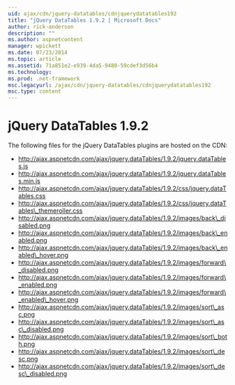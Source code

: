 ```yaml
---
uid: ajax/cdn/jquery-datatables/cdnjquerydatatables192
title: "jQuery DataTables 1.9.2 | Microsoft Docs"
author: rick-anderson
description: ""
ms.author: aspnetcontent
manager: wpickett
ms.date: 07/23/2014
ms.topic: article
ms.assetid: 71a851e2-e939-4da5-9480-59cdef3d56b4
ms.technology: 
ms.prod: .net-framework
msc.legacyurl: /ajax/cdn/jquery-datatables/cdnjquerydatatables192
msc.type: content
---
```

jQuery DataTables 1.9.2
====================
The following files for the jQuery DataTables plugins are hosted on the CDN:

- http://ajax.aspnetcdn.com/ajax/jquery.dataTables/1.9.2/jquery.dataTables.js
- http://ajax.aspnetcdn.com/ajax/jquery.dataTables/1.9.2/jquery.dataTables.min.js
- http://ajax.aspnetcdn.com/ajax/jquery.dataTables/1.9.2/css/jquery.dataTables.css
- http://ajax.aspnetcdn.com/ajax/jquery.dataTables/1.9.2/css/jquery.dataTables\_themeroller.css
- http://ajax.aspnetcdn.com/ajax/jquery.dataTables/1.9.2/images/back\_disabled.png
- http://ajax.aspnetcdn.com/ajax/jquery.dataTables/1.9.2/images/back\_enabled.png
- http://ajax.aspnetcdn.com/ajax/jquery.dataTables/1.9.2/images/back\_enabled\_hover.png
- http://ajax.aspnetcdn.com/ajax/jquery.dataTables/1.9.2/images/forward\_disabled.png
- http://ajax.aspnetcdn.com/ajax/jquery.dataTables/1.9.2/images/forward\_enabled.png
- http://ajax.aspnetcdn.com/ajax/jquery.dataTables/1.9.2/images/forward\_enabled\_hover.png
- http://ajax.aspnetcdn.com/ajax/jquery.dataTables/1.9.2/images/sort\_asc.png
- http://ajax.aspnetcdn.com/ajax/jquery.dataTables/1.9.2/images/sort\_asc\_disabled.png
- http://ajax.aspnetcdn.com/ajax/jquery.dataTables/1.9.2/images/sort\_both.png
- http://ajax.aspnetcdn.com/ajax/jquery.dataTables/1.9.2/images/sort\_desc.png
- http://ajax.aspnetcdn.com/ajax/jquery.dataTables/1.9.2/images/sort\_desc\_disabled.png